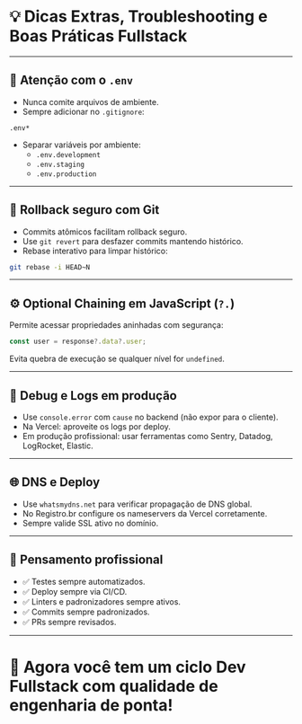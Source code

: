 # 💡 Dicas Extras, Troubleshooting e Boas Práticas Fullstack

---

## 🛑 Atenção com o `.env`

- Nunca comite arquivos de ambiente.
- Sempre adicionar no `.gitignore`:

```
.env*
```

- Separar variáveis por ambiente:
  - `.env.development`
  - `.env.staging`
  - `.env.production`

---

## 🔄 Rollback seguro com Git

- Commits atômicos facilitam rollback seguro.
- Use `git revert` para desfazer commits mantendo histórico.
- Rebase interativo para limpar histórico:

```bash
git rebase -i HEAD~N
```

---

## ⚙️ Optional Chaining em JavaScript (`?.`)

Permite acessar propriedades aninhadas com segurança:

```javascript
const user = response?.data?.user;
```

Evita quebra de execução se qualquer nível for `undefined`.

---

## 🔎 Debug e Logs em produção

- Use `console.error` com `cause` no backend (não expor para o cliente).
- Na Vercel: aproveite os logs por deploy.
- Em produção profissional: usar ferramentas como Sentry, Datadog, LogRocket, Elastic.

---

## 🌐 DNS e Deploy

- Use `whatsmydns.net` para verificar propagação de DNS global.
- No Registro.br configure os nameservers da Vercel corretamente.
- Sempre valide SSL ativo no domínio.

---

## 🔑 Pensamento profissional

- ✅ Testes sempre automatizados.
- ✅ Deploy sempre via CI/CD.
- ✅ Linters e padronizadores sempre ativos.
- ✅ Commits sempre padronizados.
- ✅ PRs sempre revisados.

---

# 🎯 Agora você tem um ciclo Dev Fullstack com qualidade de engenharia de ponta!